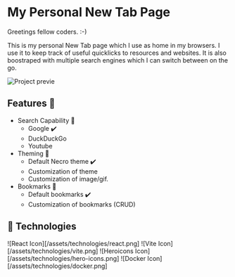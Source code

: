 # My Personal New Tab Page

Greetings fellow coders. :-)

This is my personal New Tab page which I use as home in my browsers. I use it to keep track of useful quicklicks to resources and websites. It is also boostraped with multiple search engines which I can switch between on the go.

<img src="https://media.giphy.com/media/v1.Y2lkPTc5MGI3NjExM3czM3MweGFlMWp3YXgyb3hqY2t5Zm1pYXJjbnNycXkzM2IwdXJtNCZlcD12MV9pbnRlcm5hbF9naWZfYnlfaWQmY3Q9Zw/xCiAe6WOIIcLxKVsav/giphy.gif"  alt="Project previe"/>

## Features :memo:

- Search Capability :telescope:
  - Google :heavy_check_mark:
  - DuckDuckGo
  - Youtube
- Theming :art:
  - Default Necro theme :heavy_check_mark:
  - Customization of theme
  - Customization of image/gif.
- Bookmarks :bookmark:
  - Default bookmarks :heavy_check_mark:
  - Customization of bookmarks (CRUD)

## :trumpet: Technologies

![React Icon][/assets/technologies/react.png]
![Vite Icon][/assets/technologies/vite.png]
![Heroicons Icon][/assets/technologies/hero-icons.png]
![Docker Icon][/assets/technologies/docker.png]
